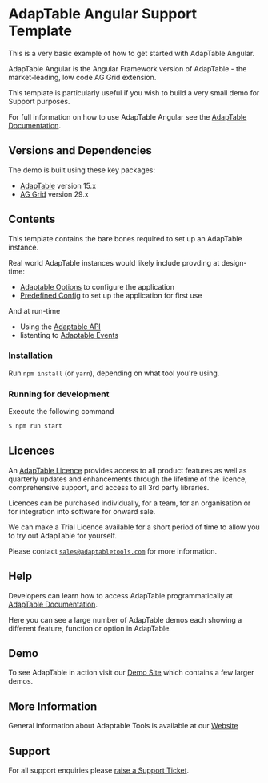 # AdapTable Angular Support Template

This is a very basic example of how to get started with AdapTable Angular.

AdapTable Angular is the Angular Framework version of AdapTable - the market-leading, low code AG Grid extension.

This template is particularly useful if you wish to build a very small demo for Support purposes.

For full information on how to use AdapTable Angular see the [AdapTable Documentation](https://docs.adaptabletools.com/guide/angular-overview).

## Versions and Dependencies

The demo is built using these key packages:

- [AdapTable](https://docs.adaptabletools.com/) version 15.x
- [AG Grid](https://www.ag-grid.com) version 29.x

## Contents

This template contains the bare bones required to set up an AdapTable instance.  

Real world AdapTable instances would likely include provding at design-time:

- [Adaptable Options](https://docs.adaptabletools.com/guide/reference-options-overview) to configure the application
- [Predefined Config](https://docs.adaptabletools.com/guide/reference-config-overview) to set up the application for first use

And at run-time
- Using the [Adaptable API](https://docs.adaptabletools.com/guide/reference-api-overview) 
- listenting to [Adaptable Events](https://docs.adaptabletools.com/guide/reference-event-overview)

### Installation

Run `npm install` (or `yarn`), depending on what tool you're using.

### Running for development

Execute the following command

```sh
$ npm run start
```


## Licences

An [AdapTable Licence](https://docs.adaptabletools.com/guide/licensing) provides access to all product features as well as quarterly updates and enhancements through the lifetime of the licence, comprehensive support, and access to all 3rd party libraries.

Licences can be purchased individually, for a team, for an organisation or for integration into software for onward sale.

We can make a Trial Licence available for a short period of time to allow you to try out AdapTable for yourself.

Please contact [`sales@adaptabletools.com`](mailto:sales@adaptabletools.com) for more information.

## Help

Developers can learn how to access AdapTable programmatically at [AdapTable Documentation](https://docs.adaptabletools.com).  

Here you can see a large number of AdapTable demos each showing a different feature, function or option in AdapTable.

## Demo

To see AdapTable in action visit our [Demo Site](https://www.adaptabletools.com/demos) which contains a few larger demos.

## More Information

General information about Adaptable Tools is available at our [Website](http://www.adaptabletools.com) 
 
## Support

For all support enquiries please [raise a Support Ticket](https://adaptabletools.zendesk.com/hc/en-us/requests/new).




